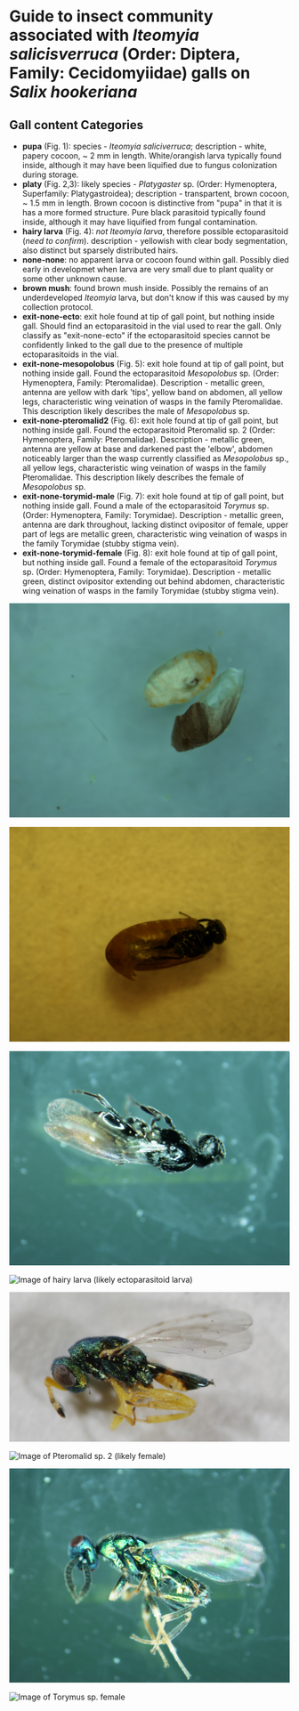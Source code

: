 # Guide to insect community associated with *Iteomyia salicisverruca* (Order: Diptera, Family: Cecidomyiidae) galls on *Salix hookeriana*

## Gall content Categories
- **pupa** (Fig. 1): species - *Iteomyia saliciverruca*; description - white, papery cocoon, ~ 2 mm in length. White/orangish larva typically found inside, although it may have been liquified due to fungus colonization during storage.
- **platy** (Fig. 2,3): likely species - *Platygaster* sp. (Order: Hymenoptera, Superfamily: Platygastroidea); description - transpartent, brown cocoon, ~ 1.5 mm in length. Brown cocoon is distinctive from "pupa" in that it is has a more formed structure. Pure black parasitoid typically found inside, although it may have liquified from fungal contamination.
- **hairy larva** (Fig. 4): *not Iteomyia larva*, therefore possible ectoparasitoid (*need to confirm*). description - yellowish with clear body segmentation, also distinct but sparsely distributed hairs.
- **none-none**: no apparent larva or cocoon found within gall. Possibly died early in developmet when larva are very small due to plant quality or some other unknown cause. 
- **brown mush**: found brown mush inside. Possibly the remains of an underdeveloped *Iteomyia* larva, but don't know if this was caused by my collection protocol.
- **exit-none-ecto**: exit hole found at tip of gall point, but nothing inside gall. Should find an ectoparasitoid in the vial used to rear the gall. Only classify as "exit-none-ecto" if the ectoparasitoid species cannot be confidently linked to the gall due to the presence of multiple ectoparasitoids in the vial.
- **exit-none-mesopolobus** (Fig. 5): exit hole found at tip of gall point, but nothing inside gall. Found the ectoparasitoid *Mesopolobus* sp. (Order: Hymenoptera, Family: Pteromalidae). Description - metallic green, antenna are yellow with dark 'tips', yellow band on abdomen, all yellow legs, characteristic wing veination of wasps in the family Pteromalidae. This description likely describes the male of *Mesopolobus* sp.
- **exit-none-pteromalid2** (Fig. 6): exit hole found at tip of gall point, but nothing inside gall. Found the ectoparasitoid Pteromalid sp. 2 (Order: Hymenoptera, Family: Pteromalidae). Description - metallic green, antenna are yellow at base and darkened past the 'elbow', abdomen noticeably larger than the wasp currently classified as *Mesopolobus* sp., all yellow legs, characteristic wing veination of wasps in the family Pteromalidae. This description likely describes the female of *Mesopolobus* sp.
- **exit-none-torymid-male** (Fig. 7): exit hole found at tip of gall point, but nothing inside gall. Found a male of the ectoparasitoid *Torymus* sp. (Order: Hymenoptera, Family: Torymidae). Description - metallic green, antenna are dark throughout, lacking distinct ovipositor of female, upper part of legs are metallic green, characteristic wing veination of wasps in the family Torymidae (stubby stigma vein). 
- **exit-none-torymid-female** (Fig. 8): exit hole found at tip of gall point, but nothing inside gall. Found a female of the ectoparasitoid *Torymus* sp. (Order: Hymenoptera, Family: Torymidae). Description - metallic green, distinct ovipositor extending out behind abdomen, characteristic wing veination of wasps in the family Torymidae (stubby stigma vein). 

![Image of pupa of *Iteomyia salicisverruca*](gall_contents_pictures/sp_378_larva_with_papery_sheath_it_was_removed_from.jpeg)

![Image of *Platygaster* sp. inside cocoon](gall_contents_pictures/sp_12_with_clear_brown_cocoon.jpeg)

![Image of *Platygaster* sp. outside cocoon](gall_contents_pictures/sp_12_side_view.jpeg)

![Image of hairy larva (likely ectoparasitoid larva)](gall_contents_pictures/larva_possible_ptoid_413_15a003.jpeg)

![Image of *Mesopolobus* sp. (likely male)](gall_contents_pictures/Image_8.jpg)

![Image of Pteromalid sp. 2 (likely female)](gall_contents_pictures/sp_408_side_view001.jpeg)

![Image of *Torymus* sp. male](gall_contents_pictures/sp_380_whole_body.jpeg)

![Image of *Torymus* sp. female](gall_contents_pictures/Torymus_female_rG_survey2_gall_207_9001.jpeg)


